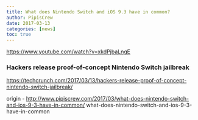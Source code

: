 ```yaml
---
title: What does Nintendo Switch and iOS 9.3 have in common?
author: PipisCrew
date: 2017-03-13
categories: [news]
toc: true
---
```


https://www.youtube.com/watch?v=xkdPjbaLngE

### Hackers release proof-of-concept Nintendo Switch jailbreak

https://techcrunch.com/2017/03/13/hackers-release-proof-of-concept-nintendo-switch-jailbreak/

origin - http://www.pipiscrew.com/2017/03/what-does-nintendo-switch-and-ios-9-3-have-in-common/ what-does-nintendo-switch-and-ios-9-3-have-in-common